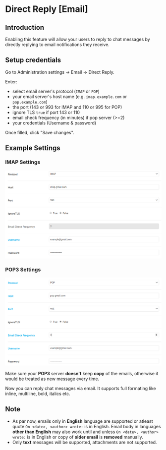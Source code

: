 # Direct Reply [Email]

## Introduction
Enabling this feature will allow your users to reply to chat messages by directly replying to email notifications they receive.

## Setup credentials
Go to Administration settings -> Email -> Direct Reply.

Enter:
 - select email server's protocol (`IMAP` or `POP`)
 - your email server's host name (e.g. `imap.example.com` or `pop.example.com`)
 - the port (143 or 993 for IMAP and 110 or 995 for POP)
 - ignore TLS `true` if port 143 or 110
 - email check frequency (in minutes) if pop server (>=2)
 - your credentials (Username & password)

 Once filled, click "Save changes".

## Example Settings

### IMAP Settings
![IMAP server configuration.](imap-1.png)

### POP3 Settings
![POP server configuration.](pop-1.png)

Make sure your **POP3** server **doesn't** keep **copy** of the emails, otherwise it would be treated as new message every time.

Now you can reply chat messages via email. It supports full formating like inline, multiline, bold, italics etc.

## Note
- As par now, emails only in **English** language are supported or atleast quote `On <date>, <author> wrote:` is in English.
Email body in languages **other than English** may also work until and unless `On <date>, <author> wrote:` is in English or copy of **older email** is **removed** manually.
- Only **text** messages will be supported, attachments are not supported.
